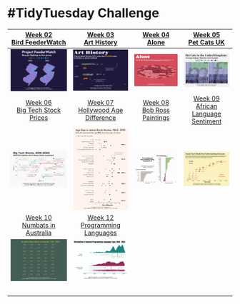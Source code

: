 # #TidyTuesday Challenge

<!-- table header, followed by pictures link -->

|   [Week 02<br>Bird FeederWatch](https://github.com/poncest/tidytuesday/tree/main/2023/Week_02)    |       [Week 03<br>Art History](https://github.com/poncest/tidytuesday/tree/main/2023/Week_03)        |       [Week 04<br>Alone](https://github.com/poncest/tidytuesday/tree/main/2023/Week_04)        |        [Week 05<br>Pet Cats UK](https://github.com/poncest/tidytuesday/tree/main/2023/Week_05)         |
|:-------------------------------------------------------------------------------------------------:|:----------------------------------------------------------------------------------------------------:|:----------------------------------------------------------------------------------------------:|:------------------------------------------------------------------------------------------------------:|
|                                ![](Week_02/2023_02.png "Week 02")                                 |                                  ![](Week_03/2023_03.png "Week 03")                                  |                               ![](Week_04/2023_04.png "Week 04")                               |                                   ![](Week_05/2023_05.png "Week 05")                                   |
| [Week 06<br>Big Tech Stock Prices](https://github.com/poncest/tidytuesday/tree/main/2023/Week_06) | [Week 07<br>Hollywood Age Difference](https://github.com/poncest/tidytuesday/tree/main/2023/Week_07) | [Week 08<br>Bob Ross Paintings](https://github.com/poncest/tidytuesday/tree/main/2023/Week_08) | [Week 09<br>African Language Sentiment](https://github.com/poncest/tidytuesday/tree/main/2023/Week_09) |
|                                ![](Week_06/2023_06.png "Week 06")                                 |                                  ![](Week_07/2023_07.png "Week 07")                                  |                               ![](Week_08/2023_08.png "Week 08")                               |                                   ![](Week_09/2023_09.png "Week 09")                                   |
| [Week 10<br>Numbats in Australia](https://github.com/poncest/tidytuesday/tree/main/2023/Week_10)  |  [Week 12<br>Programming Languages](https://github.com/poncest/tidytuesday/tree/main/2023/Week_12)   |                                                                                                |                                                                                                        |
|                                ![](Week_10/2023_10.png "Week 10")                                 |                                  ![](Week_12/2023_12.png "Week 12")                                  |                                                                                                |                                                                                                        |
|                                                                                                   |                                                                                                      |                                                                                                |                                                                                                        |
|                                                                                                   |                                                                                                      |                                                                                                |                                                                                                        |
|                                                                                                   |                                                                                                      |                                                                                                |                                                                                                        |
|                                                                                                   |                                                                                                      |                                                                                                |                                                                                                        |
|                                                                                                   |                                                                                                      |                                                                                                |                                                                                                        |
